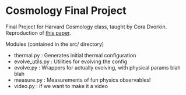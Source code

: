 # Cosmology Final Project

Final Project for Harvard Cosmology class, taught by Cora Dvorkin. Reproduction of [this paper](https://arxiv.org/abs/1906.00967).

Modules (contained in the src/ directory)
 - thermal.py       : Generates initial thermal configuration
 - evolve_utils.py  : Utilities for evolving the config 
 - evolve.py        : Wrappers for actually evolving, with physical params blah blah
 - measure.py       : Measurements of fun physics observables!
 - video.py         : if we want to make it a video


